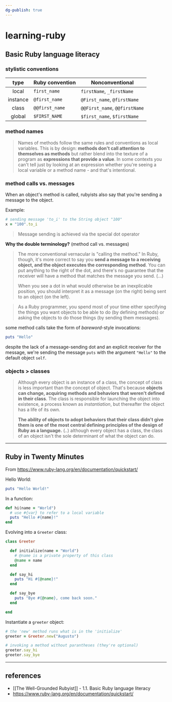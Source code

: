 ```yaml
---
dg-publish: true
---
```

# learning-ruby

## Basic Ruby language literacy

### stylistic conventions

| type     | Ruby convention | Nonconventional               |
|:--------:| --------------- | ----------------------------- |
| local    | `first_name`    | `firstName`, `_firstName`     |
| instance | `@first_name`   | `@First_name`, `@firstName`   |
| class    | `@@first_name`  | `@@First_name`, `@@firstName` |
| global   | `$FIRST_NAME`   | `$first_name`, `$firstName`   | 

### method names

> Names of methods follow the same rules and conventions as local variables. This is by design: **methods don't call attention to themselves as methods** but rather blend into the texture of a program as **expressions that provide a value**. In some contexts you can't tell just by looking at an expression whether you're seeing a local variable or a method name - and that's intentional.


### method calls vs. messages

When an object's method is called, rubyists also say that you're sending a message to the object.

Example:
```ruby
# sending message 'to_i' to the String object "100"
x = "100".to_i
```

> Message sending is achieved via the special dot operator

**Why the double terminology?** (method call vs. messages)

> The more conventional vernacular is "calling the method." In Ruby, though, it's more correct to say you **send a message to a receiving object, and the object executes the corresponding method**. You can put anything to the right of the dot, and there's no guarantee that the receiver will have a method that matches the message you send. (...)
> 
> When you see a dot in what would otherwise be an inexplicable position, you should interpret it as a message (on the right) being sent to an object (on the left).

> As a Ruby programmer, you spend most of your time either specifying the things you want objects to be able to do (by defining methods) or asking the objects to do those things (by sending them messages).

some method calls take the form of *bareword*-style invocations:
```ruby
puts "Hello"
```

despite the lack of a message-sending dot and an explicit receiver for the message, we're sending the message `puts` with the argument `"Hello"` to the default object `self`.



### objects > classes

> Although every object is an instance of a class, the concept of class is less important than the concept of object. That's because **objects can change, acquiring methods and behaviors that weren't defined in their class**. The class is responsible for launching the object into existence, a process known as *instantiation*, but thereafter the object has a life of its own.
> 
> **The ability of objects to adopt behaviors that their class didn't give them is one of the most central defining principles of the design of Ruby as a language.** (..) although every object has a class, the class of an object isn't the sole determinant of what the object can do.



---

## Ruby in Twenty Minutes

From <https://www.ruby-lang.org/en/documentation/quickstart/>

Hello World:
```ruby
puts "Hello World!"
```

In a function:
```ruby
def hi(name = "World")
  # use #{var} to refer to a local variable
  puts "Hello #{name}!"
end
```

Evolving into a `Greeter` class:
```ruby
class Greeter

  def initialize(name = "World")
    # @name is a private property of this class
    @name = name
  end

  def say_hi
    puts "Hi #{@name}!"
  end

  def say_bye
    puts "Bye #{@name}, come back soon."
  end

end
```

Instantiate a `greeter` object:
```ruby
# the 'new' method runs what is in the 'initialize'
greeter = Greeter.new("Augusto")

# invoking a method without parantheses (they're optional)
greeter.say_hi
greeter.say_bye
```

---

## references

- [[The Well-Grounded Rubyist]] - 1.1. Basic Ruby language literacy
- <https://www.ruby-lang.org/en/documentation/quickstart/>